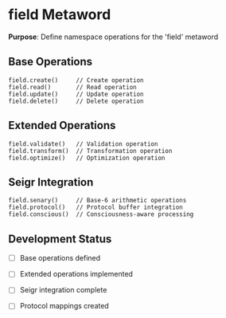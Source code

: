 # field Metaword

**Purpose**: Define namespace operations for the 'field' metaword

## Base Operations

```hyphos
field.create()     // Create operation
field.read()       // Read operation  
field.update()     // Update operation
field.delete()     // Delete operation
```

## Extended Operations

```hyphos
field.validate()   // Validation operation
field.transform()  // Transformation operation
field.optimize()   // Optimization operation
```

## Seigr Integration

```hyphos
field.senary()     // Base-6 arithmetic operations
field.protocol()   // Protocol buffer integration
field.conscious()  // Consciousness-aware processing
```

## Development Status

- [ ] Base operations defined
- [ ] Extended operations implemented  
- [ ] Seigr integration complete
- [ ] Protocol mappings created

